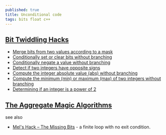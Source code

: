 ```yaml
---
published: true
title: Unconditional code
tags: bits float c++
---
```

## [Bit Twiddling Hacks](http://graphics.stanford.edu/~seander/bithacks.html#ParityMultiply)

- [Merge bits from two values according to a mask](http://graphics.stanford.edu/~seander/bithacks.html#MaskedMerge)
- [Conditionally set or clear bits without branching ](http://graphics.stanford.edu/~seander/bithacks.html#ConditionalSetOrClearBitsWithoutBranching)
- [Conditionally negate a value without branching](http://graphics.stanford.edu/~seander/bithacks.html#ConditionalNegate)
- [Detect if two integers have opposite signs](http://graphics.stanford.edu/~seander/bithacks.html#DetectOppositeSigns)
- [Compute the integer absolute value (abs) without branching](http://graphics.stanford.edu/~seander/bithacks.html#IntegerAbs)
- [Compute the minimum (min) or maximum (max) of two integers without branching](http://graphics.stanford.edu/~seander/bithacks.html#IntegerMinOrMax)
- [Determining if an integer is a power of 2](http://graphics.stanford.edu/~seander/bithacks.html#DetermineIfPowerOf2)

## [The Aggregate Magic Algorithms ](http://aggregate.org/MAGIC/)

see also
- [Mel's Hack – The Missing Bits](https://melsloop.com/docs/the-story-of-mel/pages/mels-hack-the-missing-bits) - a finite loop with no exit condition.
